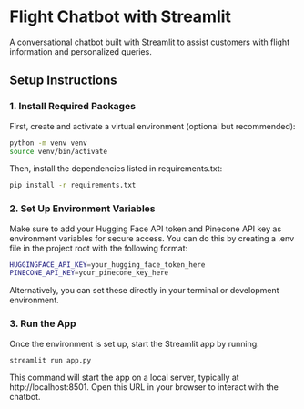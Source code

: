 # Flight Chatbot with Streamlit

A conversational chatbot built with Streamlit to assist customers with flight information and personalized queries. 

## Setup Instructions

### 1. Install Required Packages

First, create and activate a virtual environment (optional but recommended):

```bash
python -m venv venv
source venv/bin/activate  
```

Then, install the dependencies listed in requirements.txt:

```bash
pip install -r requirements.txt
```

### 2. Set Up Environment Variables
Make sure to add your Hugging Face API token and Pinecone API key as environment variables for secure access. You can do this by creating a .env file in the project root with the following format:

```bash
HUGGINGFACE_API_KEY=your_hugging_face_token_here
PINECONE_API_KEY=your_pinecone_key_here
```

Alternatively, you can set these directly in your terminal or development environment.

### 3. Run the App
Once the environment is set up, start the Streamlit app by running:

```bash
streamlit run app.py
```
This command will start the app on a local server, typically at http://localhost:8501. Open this URL in your browser to interact with the chatbot.